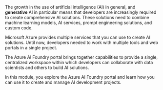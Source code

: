 The growth in the use of artificial intelligence (AI) in general, and **generative** AI in particular means that developers are increasingly required to create comprehensive AI solutions. These solutions need to combine machine learning models, AI services, prompt engineering solutions, and custom code.

Microsoft Azure provides multiple services that you can use to create AI solutions. Until now, developers needed to work with multiple tools and web portals in a single project.

The Azure AI Foundry portal brings together capabilities to provide a single, centralized workspace within which developers can collaborate with data scientists and others to build AI solutions.

In this module, you explore the Azure AI Foundry portal and learn how you can use it to create and manage AI development projects.
